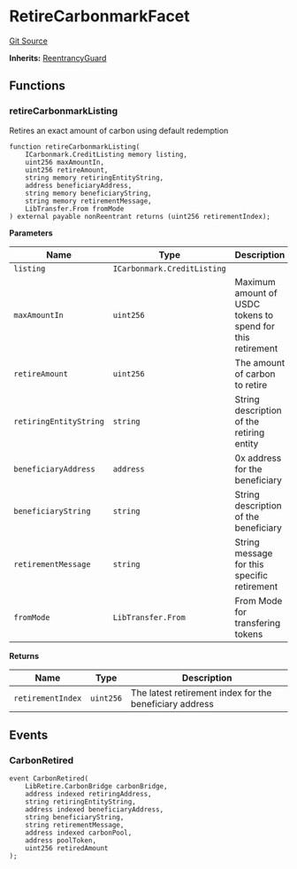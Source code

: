 # RetireCarbonmarkFacet
[Git Source](https://github.com/KlimaDAO/klimadao-solidity/blob/d2235caa445c673ffcb1a4a1d8c97c8c3cba5198/src/infinity/facets/Retire/RetireCarbonmarkFacet.sol)

**Inherits:**
[ReentrancyGuard](/src/infinity/ReentrancyGuard.sol/abstract.ReentrancyGuard.md)


## Functions
### retireCarbonmarkListing

Retires an exact amount of carbon using default redemption


```solidity
function retireCarbonmarkListing(
    ICarbonmark.CreditListing memory listing,
    uint256 maxAmountIn,
    uint256 retireAmount,
    string memory retiringEntityString,
    address beneficiaryAddress,
    string memory beneficiaryString,
    string memory retirementMessage,
    LibTransfer.From fromMode
) external payable nonReentrant returns (uint256 retirementIndex);
```
**Parameters**

|Name|Type|Description|
|----|----|-----------|
|`listing`|`ICarbonmark.CreditListing`||
|`maxAmountIn`|`uint256`|         Maximum amount of USDC tokens to spend for this retirement|
|`retireAmount`|`uint256`|        The amount of carbon to retire|
|`retiringEntityString`|`string`|String description of the retiring entity|
|`beneficiaryAddress`|`address`|  0x address for the beneficiary|
|`beneficiaryString`|`string`|   String description of the beneficiary|
|`retirementMessage`|`string`|   String message for this specific retirement|
|`fromMode`|`LibTransfer.From`|            From Mode for transfering tokens|

**Returns**

|Name|Type|Description|
|----|----|-----------|
|`retirementIndex`|`uint256`|    The latest retirement index for the beneficiary address|


## Events
### CarbonRetired

```solidity
event CarbonRetired(
    LibRetire.CarbonBridge carbonBridge,
    address indexed retiringAddress,
    string retiringEntityString,
    address indexed beneficiaryAddress,
    string beneficiaryString,
    string retirementMessage,
    address indexed carbonPool,
    address poolToken,
    uint256 retiredAmount
);
```

